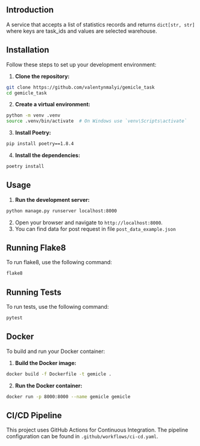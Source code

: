 ## Introduction

A service that accepts a list of statistics records and returns `dict[str, str]` 
where keys are task_ids and values are selected warehouse.

## Installation

Follow these steps to set up your development environment:

1. **Clone the repository:**

```bash
git clone https://github.com/valentynmalyi/gemicle_task
cd gemicle_task
```

2. **Create a virtual environment:**

```bash
python -m venv .venv
source .venv/bin/activate  # On Windows use `venv\Scripts\activate`
```

3. **Install Poetry:**

```bash
pip install poetry==1.8.4
```

4. **Install the dependencies:**

```bash
poetry install
```

## Usage

1. **Run the development server:**

```bash
python manage.py runserver localhost:8000
```

2. Open your browser and navigate to `http://localhost:8000`.
3. You can find data for post request in file `post_data_example.json`

## Running Flake8

To run flake8, use the following command:

```bash
flake8
```

## Running Tests

To run tests, use the following command:

```bash
pytest
```

## Docker

To build and run your Docker container:

1. **Build the Docker image:**

```bash
docker build -f Dockerfile -t gemicle .
```

2. **Run the Docker container:**

```bash
docker run -p 8000:8000 --name gemicle gemicle
```

## CI/CD Pipeline

This project uses GitHub Actions for Continuous Integration.
The pipeline configuration can be found in `.github/workflows/ci-cd.yaml`.
